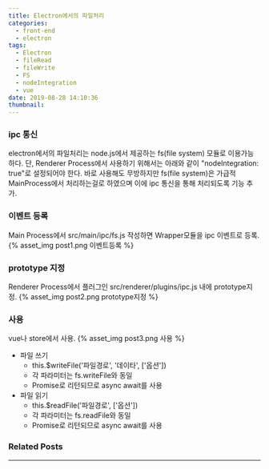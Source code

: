 ```yaml
---
title: Electron에서의 파일처리
categories:
  - front-end
  - electron
tags:
  - Electron
  - fileRead
  - fileWrite
  - FS
  - nodeIntegration
  - vue  
date: 2019-08-28 14:10:36
thumbnail:
---
```


### ipc 통신
  electron에서의 파일처리는 node.js에서 제공하는 fs(file system) 모듈로 이용가능 하다.
  단, Renderer Process에서 사용하기 위해서는 아래와 같이 "nodeIntegration: true"로 설정되어야 한다. 
  바로 사용해도 무방하지만 fs(file system)은 가급적 MainProcess에서 처리하는걸로 하였으며 이에 ipc 통신을 통해 처리되도록 기능 추가.
<!-- more -->

### 이벤트 등록
  Main Process에서 src/main/ipc/fs.js 작성하면 Wrapper모듈을 ipc 이벤트로 등록.
{% asset_img post1.png 이벤트등록 %}


### prototype 지정
  Renderer Process에서 플러그인 src/renderer/plugins/ipc.js 내에 prototype지정.
{% asset_img post2.png prototype지정 %}


### 사용
  vue나 store에서 사용.
{% asset_img post3.png 사용 %}

- 파일 쓰기
  - this.$writeFile('파일경로', '데이타', ['옵션'])
  - 각 파라미터는 fs.writeFile와 동일
  - Promise로 리턴되므로 async await를 사용
- 파일 읽기
  - this.$readFile('파일경로', ['옵션'])
  - 각 파라미터는 fs.readFile와 동일
  - Promise로 리턴되므로 async await를 사용

### Related Posts
---
